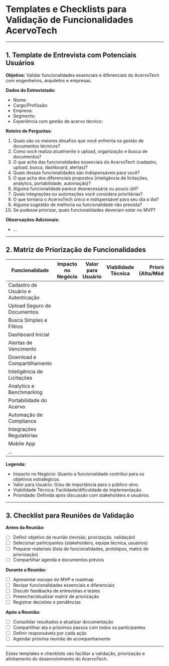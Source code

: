 # Templates e Checklists para Validação de Funcionalidades AcervoTech

---

## 1. Template de Entrevista com Potenciais Usuários

**Objetivo:** Validar funcionalidades essenciais e diferenciais do AcervoTech com engenheiros, arquitetos e empresas.

**Dados do Entrevistado:**

- Nome:
- Cargo/Profissão:
- Empresa:
- Segmento:
- Experiência com gestão de acervo técnico:

**Roteiro de Perguntas:**

1. Quais são os maiores desafios que você enfrenta na gestão de documentos técnicos?
2. Como você realiza atualmente o upload, organização e busca de documentos?
3. O que acha das funcionalidades essenciais do AcervoTech (cadastro, upload, busca, dashboard, alertas)?
4. Quais dessas funcionalidades são indispensáveis para você?
5. O que acha dos diferenciais propostos (inteligência de licitações, analytics, portabilidade, automação)?
6. Alguma funcionalidade parece desnecessária ou pouco útil?
7. Quais integrações ou automações você considera prioritárias?
8. O que tornaria o AcervoTech único e indispensável para seu dia a dia?
9. Alguma sugestão de melhoria ou funcionalidade não prevista?
10. Se pudesse priorizar, quais funcionalidades deveriam estar no MVP?

**Observações Adicionais:**

- ...

---

## 2. Matriz de Priorização de Funcionalidades

| Funcionalidade                      | Impacto no Negócio | Valor para Usuário | Viabilidade Técnica | Prioridade (Alta/Média/Baixa) |
|-------------------------------------|--------------------|--------------------|---------------------|------------------------------|
| Cadastro de Usuário e Autenticação  |                    |                    |                     |                              |
| Upload Seguro de Documentos         |                    |                    |                     |                              |
| Busca Simples e Filtros             |                    |                    |                     |                              |
| Dashboard Inicial                   |                    |                    |                     |                              |
| Alertas de Vencimento               |                    |                    |                     |                              |
| Download e Compartilhamento         |                    |                    |                     |                              |
| Inteligência de Licitações          |                    |                    |                     |                              |
| Analytics e Benchmarking            |                    |                    |                     |                              |
| Portabilidade do Acervo             |                    |                    |                     |                              |
| Automação de Compliance             |                    |                    |                     |                              |
| Integrações Regulatórias            |                    |                    |                     |                              |
| Mobile App                          |                    |                    |                     |                              |
| ...                                 |                    |                    |                     |                              |

**Legenda:**

- Impacto no Negócio: Quanto a funcionalidade contribui para os objetivos estratégicos.
- Valor para Usuário: Grau de importância para o público-alvo.
- Viabilidade Técnica: Facilidade/dificuldade de implementação.
- Prioridade: Definida após discussão com stakeholders e usuários.

---

## 3. Checklist para Reuniões de Validação

**Antes da Reunião:**

- [ ] Definir objetivo da reunião (revisão, priorização, validação)
- [ ] Selecionar participantes (stakeholders, equipe técnica, usuários)
- [ ] Preparar materiais (lista de funcionalidades, protótipos, matriz de priorização)
- [ ] Compartilhar agenda e documentos prévios

**Durante a Reunião:**

- [ ] Apresentar escopo do MVP e roadmap
- [ ] Revisar funcionalidades essenciais e diferenciais
- [ ] Discutir feedbacks de entrevistas e testes
- [ ] Preencher/atualizar matriz de priorização
- [ ] Registrar decisões e pendências

**Após a Reunião:**

- [ ] Consolidar resultados e atualizar documentação
- [ ] Compartilhar ata e próximos passos com todos os participantes
- [ ] Definir responsáveis por cada ação
- [ ] Agendar próxima reunião de acompanhamento

---

Esses templates e checklists vão facilitar a validação, priorização e alinhamento do desenvolvimento do AcervoTech.
